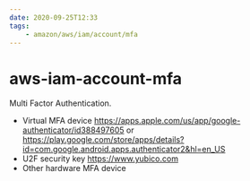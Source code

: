 ```yaml
---
date: 2020-09-25T12:33
tags:
    - amazon/aws/iam/account/mfa
---
```


# aws-iam-account-mfa

Multi Factor Authentication.

* Virtual MFA device <https://apps.apple.com/us/app/google-authenticator/id388497605> or <https://play.google.com/store/apps/details?id=com.google.android.apps.authenticator2&hl=en_US>
* U2F security key <https://www.yubico.com>
* Other hardware MFA device